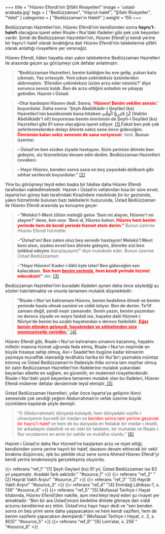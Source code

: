+++
title = "Hüsrev Efendi’nin Şifâhî Rivayetleri"
image = 'ustad-arabada.jpg'
tags = [
    "Bediüzzaman",
    "Hayrul-halef",
    "Şifahi Rivayetler",
    "Vekil"
]
categories = [
    "Bediüzzaman'ın Halefi"
]
weight = 155
+++

Bediüzzaman Hazretleri’nin, Hüsrev Efendi’nin kendisinden sonra  **hayru’l-halefi**  olacağına işaret eden Risale-i Nur’daki ifadeleri gibi pek çok beyanları vardır. Şimdi de Bediüzzaman Hazretleri’nin, Hüsrev Efendi’yi kendi yerine bir hayru’l-halef olarak bıraktığına dair Hüsrev Efendi’nin talebelerine şifâhî olarak anlattığı rivayetlere yer vereceğiz.

Hüsrev Efendi, hâlen hayatta olan yakın talebelerine Bediüzzaman Hazretleri ile arasında geçen şu görüşmeyi çok defalar anlatmıştır:

>**“Bediüzzaman Hazretleri, benim kaldığım bu eve gelip, yukarı kata çıkmıştı. Yaz ortasıydı. Yeni çıkan çekirdeksiz üzümlerden aldırmıştım. ‘Efendim çekirdeksiz üzüm arzu eder misiniz?’ diye sorunca sessiz kaldı. Ben de arzu ettiğini anladım ve yıkayıp getirdim. Hazret-i Üstad:**

>**-Otur kardeşim Hüsrev dedi. Sonra;** **<span style="color:red">‘Hüsrev! Benim vekilim sensin.’</span>** **buyurdular. Daha sonra: ‘Şeyh Abdülkâdir-i Geylânî (ks) Hazretleri’nin kasidesinde bana hitaben  كُنْ قَادِرِيَّ الْوَقْتِ  (Vaktin Abdülkâdir’i ol!) buyurması benim ömrümün de Şeyh-i Geylânî (ks) Hazretleri gibi 91 sene olacağına işaret ediyor.** <a name="source_1" href="#ref_1"> [1] </a>
**Fakat ben pek çok zehirlenmelerden dolayı âhirete sekiz sene önce gideceğim.** **<span style="color:red">
Ömrümün kalan sekiz senesini de sana veriyorum</span>**’ dedi.  **Bunun üzerine:**

>**– Üstad’ım ben sizden ziyade hastayım. Sizin yerinize âhirete ben gideyim, siz hizmetinize devam edin dedim. Bediüzzaman Hazretleri cevaben:**

>**– Hayır Hüsrev, benden sonra sana on beş yaşındaki delikanlı gibi sıhhat verilecek buyurdular.”** <a name="source_2" href="#ref_2"> [2] </a>

Yine bu görüşmeyi teyid eden başka bir hâdise daha Hüsrev Efendi tarafından nakledilmektedir. Hazret-i Üstad’ın vefatından kısa bir süre evvel, Isparta’nın güney batı tarafındaki Kirazlıdere mevkiinde bir kır gezisinde, yakın hizmetinde bulunan bazı talebelerin huzurunda, Üstad Bediüzzaman ile Hüsrev Efendi arasında şu konuşma geçer:

> –**“Melekü’l-Mevt (ölüm meleği) gelse ‘Seni mi alayım, Hüsrev’i mi alayım?’ dese, ben ona: ‘Beni al, Hüsrev kalsın. <span style="color:red">
Hüsrev hem benim yerimde hem de kendi yerinde hizmet etsin  derim.”</span>**  Bunun üzerine Hüsrev Efendi hürmetle:
 
> –**“Üstad’ım! Ben zaten otuz beş senedir hastayım! Melekü’l Mevt beni alsın, sizden evvel ben âhirete gideyim, âhirette sizi ben istikbal edeyim** (karşılayayım)**”**  diye mukabele eder. Bunun üzerine Üstad Bediüzzaman:
 
> –**“Hayır Hüsrev! Kader-i ilâhî öyle ister! Ben gideceğim sen kalacaksın.** **<span style="color:red">Sen hem <span style="text-decoration:underline">
benim yerimde</span>, hem kendi yerinde hizmet edeceksin!</span>”** der. <a name="source_3" href="#ref_3"> [3] </a>

Bediüzzaman Hazretleri’nin buradaki ifadeleri aynen daha önce söylediği şu sözleri hatırlatmakta ve onunla tamamen mutabık düşmektedir:

> **“Risale-i Nur’un kahramanı Hüsrev, benim bedelime ölmek ve benim yerimde hasta olmak samimi ve ciddi istiyor. Ben de derim: Te’lif zamanı değil, şimdi neşir zamanıdır. Senin yazın, benim yazımdan ne derece ziyade ve neşre faideli ise, hayatın dahi Hizmet-i Nûriye’de benim bu azablı hayatımdan o derece faidelidir.** **<span style="color:red; text-decoration:underline">
  Eğer benim elimden gelseydi, hayatımdan ve sıhhatimden size memnuniyetle verirdim.</span>**”<a name="source_4" href="#ref_4"> [4] </a>
  
Hüsrev Efendi gibi, Risale-i Nur’un kahramanı unvanını kazanmış, hayatını milletin imanına hizmet uğrunda feda etmiş, Risale-i Nur’un neşrinde en büyük hisseye sahip olmuş, Asr-ı Saadet’ten bugüne kadar kimsenin yazmaya muvaffak olamadığı tevâfuklu harika bir Kur’ân’ı yazmakla mümtaz kılınmış ve Üstad Bediüzzaman’ın ifadesiyle ihlâs sırrına tam mazhar olmuş bir zatın Bediüzzaman Hazretleri’nin ifadelerine mutabık yukarıdaki beyanları elbette en sağlam, en güvenilir, en mutemed rivayetlerdendir. Risale-i Nur’daki yazılı beyanlara tamamen mutabık olan bu ifadeleri, Hüsrev Efendi mükerrer defalar derslerinde teyid etmiştir.<a name="source_5" href="#ref_5"> [5] </a>

Üstad Bediüzzaman Hazretleri, yıllar önce Isparta’ya gelişinin ikinci senesinde çok sevdiği yeğeni Abdurrahman’ın vefatı üzerine büyük üzüntülere kapılarak şöyle demişti:

> “O (Abdurrahman) dünyada kalsaydı; hem dünyadaki vazife-i uhreviyemin kuvvetli bir medarı ve <span style="color:red">
benden sonra tam yerime geçecek bir hayru’l-halef</span>  ve hem de bu dünyada en fedakâr bir medar-ı teselli, bir arkadaşım olabilirdi ve en zeki bir talebem, bir muhatab ve Risale-i Nur eczalarının en emin bir sahibi ve muhâfızı olurdu.”  <a name="source_6" href="#ref_6"> [6] </a>

Hazret-i Üstad’ın daha Nur Hizmeti’ne başlarken arzu ve niyet ettiği, kendisinden sonra yerine hayırlı bir halef, davasını devam ettirecek bir vekil bırakma düşüncesi, işte bu şekilde otuz sene sonra Ahmed Hüsrev Efendi’yi kendi yerine bırakmasıyla gerçekleşmiş oluyordu.


{{< referans "ref_1" "[1] Şeyh Geylanî (ks) 91 yıl, Üstad Bediüzzaman ise 83 yıl yaşamıştır. Aradaki fark sekizdir." "#source_1" >}}
{{< referans "ref_2" "[2] Hayrât Vakfı Arşivi" "#source_2" >}}
{{< referans "ref_3" "[3] Hayrât Vakfı Arşivi" "#source_3" >}}
{{< referans "ref_4" "[4] Emirdağ Lâhikası-1, s. 139" "#source_4" >}}
{{< referans "ref_5" "[5] Mufassal Tarihçe-i Hayat kitabında, Hüsrev Efendi’den nakille, aynı mes’eleyi teyid eden şu rivayet yer almaktadır: “Ben bir ara Üstad’ımızın bedeline âhirete gitmeye dair ciddi arzumu kendilerine arz ettim. Üstad’ımız hayır hayır dedi ve “sen benden sonra on beş yirmi sene daha yaşayacaksın ve hem kendi vazifeni, hem de benim vazifemi yapacaksın demişlerdi.” (Mufassal Tarihçe-i Hayat, c. 2, s. 803)" "#source_5" >}}
{{< referans "ref_6" "[6] Lem’alar, s. 256 " "#source_6" >}}
